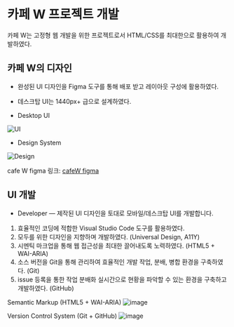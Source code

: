 # 카페 W 프로젝트 개발

카페 W는 고정형 웹 개발을 위한 프로젝트로서 HTML/CSS를 최대한으로 활용하여 개발하였다.

## 카페 W의 디자인

- 완성된 UI 디자인을 Figma 도구를 통해 배포 받고 레이아웃 구성에 활용하였다.
- 데스크탑 UI는 1440px+ 급으로 설계하였다.

- Desktop UI

![UI](https://user-images.githubusercontent.com/56425514/99019720-4f474d00-25a0-11eb-9f72-950a59025680.png)

- Design System

![Design](https://user-images.githubusercontent.com/56425514/99019752-61c18680-25a0-11eb-986f-6ee701b9b63b.png)

cafe W figma 링크: [cafeW figma](https://www.figma.com/file/xxGWMBciUEN4kVX7E2AcIC/Cafe-W)

## UI 개발

- Developer — 제작된 UI 디자인을 토대로 모바일/데스크탑 UI를 개발합니다.

1. 효율적인 코딩에 적합한 Visual Studio Code 도구를 활용하였다.
1. 모두를 위한 디자인을 지향하며 개발하였다. (Universal Design, A11Y)
1. 시멘틱 마크업을 통해 웹 접근성을 최대한 끌어내도록 노력하였다. (HTML5 + WAI-ARIA)
1. 소스 버전을 Git을 통해 관리하여 효율적인 개발 작업, 분배, 병합 환경을 구축하였다. (Git)
1. issue 등록을 통한 작업 분배화 실시간으로 현황을 파악할 수 있는 환경을 구축하고 개발하였다. (GitHub)

Semantic Markup (HTML5 + WAI-ARIA)
![image](https://user-images.githubusercontent.com/56425514/99020570-3b9ce600-25a2-11eb-8af2-3fa2681ad232.png)

Version Control System (Git + GitHub)
![image](https://user-images.githubusercontent.com/56425514/99020654-68e99400-25a2-11eb-81df-382661fe56b0.png)
